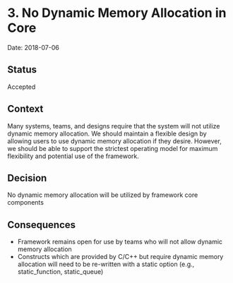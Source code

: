 # 3. No Dynamic Memory Allocation in Core

Date: 2018-07-06

## Status

Accepted

## Context

Many systems, teams, and designs require that the system will not utilize dynamic memory allocation. We should maintain a flexible design by allowing users to use dynamic memory allocation if they desire. However, we should be able to support the strictest operating model for maximum flexibility and potential use of the framework.

## Decision

No dynamic memory allocation will be utilized by framework core components

## Consequences

* Framework remains open for use by teams who will not allow dynamic memory allocation
* Constructs which are provided by C/C++ but require dynamic memory allocation will need to be re-written with a static option (e.g., static_function, static_queue)
